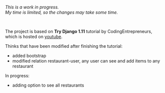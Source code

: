 <p class="text-muted">
    <i>
        This is a work in progress.<br/>
        My time is limited, so the changes may take some time.
    </i>
</p>
<br/>
<p>
    The project is based on <strong>Try Django 1.11</strong> tutorial by CodingEntrepreneurs, which is hosted on
    <a href="https://www.youtube.com/watch?v=yDv5FIAeyoY">youtube</a>.
</p>

Thinks that have been modified after finishing the tutorial:
<ul>
    <li>added bootstrap</li>
    <li>modified relation restaurant-user, any user can see and add items to any restaurant</li>
</ul>
In progress:
<ul>
    <li>adding option to see all restaurants</li>
</ul>
